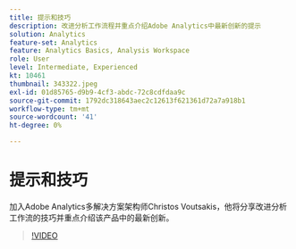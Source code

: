```yaml
---
title: 提示和技巧
description: 改进分析工作流程并重点介绍Adobe Analytics中最新创新的提示
solution: Analytics
feature-set: Analytics
feature: Analytics Basics, Analysis Workspace
role: User
level: Intermediate, Experienced
kt: 10461
thumbnail: 343322.jpeg
exl-id: 01d85765-d9b9-4cf3-abdc-72c8cdfdaa9c
source-git-commit: 1792dc318643aec2c12613f621361d72a7a918b1
workflow-type: tm+mt
source-wordcount: '41'
ht-degree: 0%

---
```


# 提示和技巧

加入Adobe Analytics多解决方案架构师Christos Voutsakis，他将分享改进分析工作流的技巧并重点介绍该产品中的最新创新。

>[!VIDEO](https://video.tv.adobe.com/v/343322/?quality=12&learn=on)
